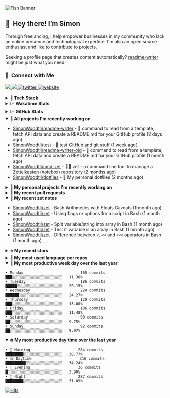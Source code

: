 ![Fish Banner](assets/fish.webp)

## 👋 &nbsp;Hey there! I’m Simon

Through freelancing, I help empower businesses in my community who lack
an online presence and technological expertise. I'm also an open source
enthusiast and like to contribute to projects.

Seeking a profile page that creates content automatically?
[readme-writer] might be just what you need!

### 🤝 &nbsp;Connect with Me

<div align="left">
<a href="https://linkedin.com/in/simonwoodtli" target="_blank">
<img src="https://img.shields.io/badge/linkedin-1E77B5?style=for-the-badge&logo=linkedin&logoColor=white alt=linkedin" />
</a>
<a href="https://github.com/simonwoodtli" target="_blank">
<img src="https://img.shields.io/badge/github-24292E?style=for-the-badge&logo=github&logoColor=white alt=github" />
</a>
<a href="https://twitter.com/simonwoodtlidev" target="_blank">
<img src="https://img.shields.io/badge/twitter-26a7de?style=for-the-badge&logo=twitter&logoColor=white" alt="twitter"/>
</a>
<a href="https://simonwoodtli.com" target="_blank">
<img src="https://img.shields.io/badge/website-E2925F?style=for-the-badge&logo=google-chrome&logoColor=white" alt="website"/>
</a>
</div>
<br/>


<details>
  <summary><b>🧰 Tech Stack</b></summary>
  <div align="center">

  ![JavaScript](https://img.shields.io/badge/-JavaScript-333333?style=flat&logo=javascript)&nbsp;
  ![HTML](https://img.shields.io/badge/-HTML-333333?style=flat&logo=HTML5)&nbsp;
  ![CSS](https://img.shields.io/badge/-CSS-333333?style=flat&logo=CSS3&logoColor=1572B6)&nbsp;
  ![Shell](https://img.shields.io/badge/-Bash-333333?style=flat&logo=shell)&nbsp;
  ![Python](https://img.shields.io/badge/-Python-333333?style=flat&logo=python)&nbsp;
  ![Go](https://img.shields.io/badge/-Go-333333?style=flat&logo=go)&nbsp;
  ![PostgreSQL](https://img.shields.io/badge/-PostgreSQL-333333?style=flat&logo=postgresql)&nbsp;
  ![MongoDB](https://img.shields.io/badge/-MongoDB-333333?style=flat&logo=mongodb)
  ![Node.js](https://img.shields.io/badge/-Node.js-333333?style=flat&logo=node.js)&nbsp;
  ![Bootstrap](https://img.shields.io/badge/-Bootstrap-333333?style=flat&logo=bootstrap&logoColor=563D7C)&nbsp;
  ![Git](https://img.shields.io/badge/-Git-333333?style=flat&logo=git)&nbsp;
  ![GitHub Actions](https://img.shields.io/badge/-GitHub%20Actions-333333?style=flat&logo=github)&nbsp;
  ![Docker](https://img.shields.io/badge/-Docker-333333?style=flat&logo=docker)&nbsp;
  ![Markdown](https://img.shields.io/badge/-Markdown-333333?style=flat&logo=markdown)&nbsp;
  ![Vim](https://img.shields.io/badge/-Vim-333333?style=flat&logo=vim)&nbsp;
  ![Linux](https://img.shields.io/badge/-Linux-333333?style=flat&logo=linux)&nbsp;
  </div>
</details>

<details>
  <summary><b>📈 Wakatime Stats</b></summary>
  <p align="center"><a href="https://wakatime.com/@SimonWoodtli">
  <img align="center" width="400" height="300" src="https://wakatime.com/share/@SimonWoodtli/7761bcef-e104-47d9-912a-dfd6bf08868b.svg" />
  </a>
  <a href="https://wakatime.com/@SimonWoodtli">
  <img align="center" width="400" height="300" src="https://wakatime.com/share/@SimonWoodtli/341953df-6a40-47b7-8220-ace4eabe0a17.svg" />
  </a></p>

  <h4><b>💬 I've been working with the following languages over the last 7 days</b></h4>

```
• Markdown                       6 hrs 54 mins                  █████████░░░░░░░░░░░░░░░░   34.1%
• Smarty                         5 hrs 55 mins                  ███████░░░░░░░░░░░░░░░░░░   29.26%
• sh                             5 hrs 24 mins                  ███████░░░░░░░░░░░░░░░░░░   26.67%
• YAML                           1 hr 3 mins                    █░░░░░░░░░░░░░░░░░░░░░░░░   5.26%
• Other                          38 mins                        █░░░░░░░░░░░░░░░░░░░░░░░░   3.19%
• conf                           7 mins                         ░░░░░░░░░░░░░░░░░░░░░░░░░   0.6%
• sshconfig                      6 mins                         ░░░░░░░░░░░░░░░░░░░░░░░░░   0.5%
• Perl                           4 mins                         ░░░░░░░░░░░░░░░░░░░░░░░░░   0.33%
• JavaScript                     1 min                          ░░░░░░░░░░░░░░░░░░░░░░░░░   0.09%
• gitignore                      0 secs                         ░░░░░░░░░░░░░░░░░░░░░░░░░   0.01%
```

  <h4>👷 I've been working on the following projects over the last 7 days</h4>

```
• readme-writer                  14 hrs                         █████████████████░░░░░░░░   69.19%
• SimonWoodtli                   4 hrs 10 mins                  █████░░░░░░░░░░░░░░░░░░░░   20.63%
• Private                        41 mins                        █░░░░░░░░░░░░░░░░░░░░░░░░   3.45%
• zet                            33 mins                        █░░░░░░░░░░░░░░░░░░░░░░░░   2.77%
• dotfiles                       23 mins                        ░░░░░░░░░░░░░░░░░░░░░░░░░   1.94%
• Unknown Project                23 mins                        ░░░░░░░░░░░░░░░░░░░░░░░░░   1.94%
• projects                       1 min                          ░░░░░░░░░░░░░░░░░░░░░░░░░   0.09%
```

  <h4><b>🛠️ I've been working with the following editors over the last 7 days</b></h4>

```
• Vim                            20 hrs 14 mins                 █████████████████████████   100%
```

  <h4><b>💻 I've been working with the following operating systems over the last 7 days</b></h4>

```
• Linux                          20 hrs 14 mins                 █████████████████████████   100%
```

</details>

<details>
  <summary><b>📈 GitHub Stats</b></summary>
  <div align="center"><a href="https://github.com/anuraghazra/github-readme-stats"><img
  src="https://github-readme-stats.vercel.app/api?username=simonwoodtli&show_icons=true&locale=en&theme=gruvbox"
  align="center" width="40%" height="20%"/></a>
  <a href="https://github-readme-streak-stats.herokuapp.com/"><img src="https://github-readme-streak-stats.herokuapp.com/?user=simonwoodtli&theme=gruvbox"
  align="center" width="40%" height="20%"/></a>
  </div>
</details>

<details open="">
  <summary><b>👷 All projects I'm recently working on</b></summary>

* [SimonWoodtli/readme-writer](https://github.com/SimonWoodtli/readme-writer) - 🤖 command to read from a template, fetch API data and create a README.md for your GitHub profile (2 days ago)
* [SimonWoodtli/test](https://github.com/SimonWoodtli/test) - 👷 test GitHub and git stuff (1 week ago)
* [SimonWoodtli/readme-writer-old](https://github.com/SimonWoodtli/readme-writer-old) - 🤖 command to read from a template, fetch API data and create a README.md for your GitHub profile (1 month ago)
* [SimonWoodtli/cmd-zet](https://github.com/SimonWoodtli/cmd-zet) - 👨‍💻 zet - a command line tool to manage a  Zettelkasten (notebox) repository (2 months ago)
* [SimonWoodtli/dotfiles](https://github.com/SimonWoodtli/dotfiles) - 🏡 My personal dotfiles (2 months ago)

</details>
<details>
  <summary><b>🌱 My personal projects I'm recently working on</b></summary>

* [SimonWoodtli/readme-writer](https://github.com/SimonWoodtli/readme-writer) - 🤖 command to read from a template, fetch API data and create a README.md for your GitHub profile (2 days ago)
* [SimonWoodtli/test](https://github.com/SimonWoodtli/test) - 👷 test GitHub and git stuff (1 week ago)
* [SimonWoodtli/readme-writer-old](https://github.com/SimonWoodtli/readme-writer-old) - 🤖 command to read from a template, fetch API data and create a README.md for your GitHub profile (1 month ago)
* [SimonWoodtli/cmd-zet](https://github.com/SimonWoodtli/cmd-zet) - 👨‍💻 zet - a command line tool to manage a  Zettelkasten (notebox) repository (2 months ago)
* [SimonWoodtli/dotfiles](https://github.com/SimonWoodtli/dotfiles) - 🏡 My personal dotfiles (2 months ago)

</details>
<details>
  <summary><b>🔨 My recent pull requests</b></summary>

* [feat: add wireguard-generate-keys script](https://github.com/SimonWoodtli/dotfiles/pull/14) on [SimonWoodtli/dotfiles](https://github.com/SimonWoodtli/dotfiles) (5 months ago)
* [feat: add video-to-gif script](https://github.com/SimonWoodtli/dotfiles/pull/13) on [SimonWoodtli/dotfiles](https://github.com/SimonWoodtli/dotfiles) (5 months ago)
* [feat: add spoof-mac-linux script](https://github.com/SimonWoodtli/dotfiles/pull/12) on [SimonWoodtli/dotfiles](https://github.com/SimonWoodtli/dotfiles) (5 months ago)
* [feat: add sp-tmux script](https://github.com/SimonWoodtli/dotfiles/pull/11) on [SimonWoodtli/dotfiles](https://github.com/SimonWoodtli/dotfiles) (5 months ago)
* [feat: add sp script](https://github.com/SimonWoodtli/dotfiles/pull/10) on [SimonWoodtli/dotfiles](https://github.com/SimonWoodtli/dotfiles) (5 months ago)

</details>
<details open="">
  <summary><b>📝 My recent zet notes</b></summary>

* [SimonWoodtli/zet](https://github.com/SimonWoodtli/zet/tree/9cf3673d707baccfcaaee7f43bbce8f3c7609d63/20230128231131) - Bash Arithmetics with Floats Caveats (1 month ago)
* [SimonWoodtli/zet](https://github.com/SimonWoodtli/zet/tree/a2f1f0ae084a0ecd7b99b7bab900328ef903bd6e/20230119010353) - Using flags or options for a script in Bash (1 month ago)
* [SimonWoodtli/zet](https://github.com/SimonWoodtli/zet/tree/46011f0d5f3000e70ed25df226896163272cb8b8/20230117144015) - Split variable/string into array in Bash (1 month ago)
* [SimonWoodtli/zet](https://github.com/SimonWoodtli/zet/tree/b693c1904301dfd1756a9bb8cb65385e0e853ab3/20230117143605) - Test if variable is an array in Bash (1 month ago)
* [SimonWoodtli/zet](https://github.com/SimonWoodtli/zet/tree/88dbaafe08b99881132f6c704345b742b307ae8c/20230116233517) - Difference between `<`, `<<` and `<<<` operators in Bash (1 month ago)

</details>
<details>
  <summary><b>⭐ My recent stars</b></summary>

* [wustho/epy](https://github.com/wustho/epy) - CLI Ebook (epub2, epub3, fb2, mobi) Reader (3 days ago)
* [sonnyp/Tangram](https://github.com/sonnyp/Tangram) - Browser for your pinned tabs (2 weeks ago)
* [ferdium/ferdium-app](https://github.com/ferdium/ferdium-app) - All your services in one place, built by the community (2 weeks ago)
* [gnif/LookingGlass](https://github.com/gnif/LookingGlass) - An extremely low latency KVMFR (KVM FrameRelay) implementation for guests with VGA PCI Passthrough. (3 weeks ago)
* [mps-youtube/yewtube](https://github.com/mps-youtube/yewtube) - yewtube, forked from mps-youtube , is a Terminal based YouTube player and downloader. No Youtube API key required. (3 weeks ago)

</details>
<details>
  <summary><b>💬 My most used language per repos</b></summary>

```
• Shell                          6 repos                        ██████████████░░░░░░░░░░░   54.55%
• JavaScript                     1 repo                         ██░░░░░░░░░░░░░░░░░░░░░░░   9.09%
• CSS                            3 repos                        ███████░░░░░░░░░░░░░░░░░░   27.27%
• HTML                           1 repo                         ██░░░░░░░░░░░░░░░░░░░░░░░   9.09%
```

</details>
<details open="">
  <summary><b>📆 My most productive week day over the last year</b></summary>

```
• Monday                         105 commits                    ███░░░░░░░░░░░░░░░░░░░░░░   11.38%
• Tuesday                        186 commits                    █████░░░░░░░░░░░░░░░░░░░░   20.15%
• Wednesday                      224 commits                    ██████░░░░░░░░░░░░░░░░░░░   24.27%
• Thursday                       120 commits                    ███░░░░░░░░░░░░░░░░░░░░░░   13.00%
• Friday                         106 commits                    ███░░░░░░░░░░░░░░░░░░░░░░   11.48%
• Saturday                       90 commits                     ██░░░░░░░░░░░░░░░░░░░░░░░   9.75%
• Sunday                         92 commits                     ██░░░░░░░░░░░░░░░░░░░░░░░   9.97%
```

</details>
<details open="">
  <summary><b>🔥 My most productive day time over the last year</b></summary>

```
• 🌅 Morning                     284 commits                    ████████░░░░░░░░░░░░░░░░░   30.77%
• 🌞 Daytime                     316 commits                    █████████░░░░░░░░░░░░░░░░   34.24%
• 🌇 Evening                     36 commits                     █░░░░░░░░░░░░░░░░░░░░░░░░   3.90%
• 🌃 Night                       287 commits                    ████████░░░░░░░░░░░░░░░░░   31.09%
```

</details>

[![Hits](https://hits.seeyoufarm.com/api/count/incr/badge.svg?url=https%3A%2F%2Fgithub.com%2Fsimonwoodtli&count_bg=%23689D6A&title_bg=%23282828&icon=&icon_color=%23E7E7E7&title=views+%28today+%2F+total%29&edge_flat=false)](https://hits.seeyoufarm.com)

[readme-writer]: <https://github.com/SimonWoodtli/readme-writer>
